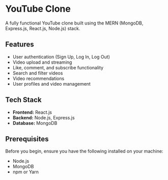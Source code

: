 # YouTube Clone

A fully functional YouTube clone built using the MERN (MongoDB, Express.js, React.js, Node.js) stack.

## Features

- User authentication (Sign Up, Log In, Log Out)
- Video upload and streaming
- Like, comment, and subscribe functionality
- Search and filter videos
- Video recommendations
- User profiles and video management

## Tech Stack

- **Frontend:** React.js
- **Backend:** Node.js, Express.js
- **Database:** MongoDB


## Prerequisites

Before you begin, ensure you have the following installed on your machine:

- Node.js 
- MongoDB 
- npm or Yarn


